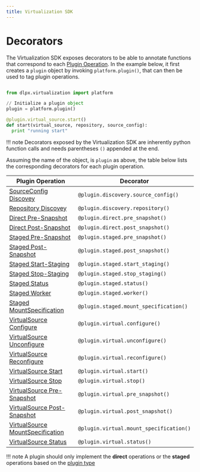 ```yaml
---
title: Virtualization SDK
---
```


# Decorators

The Virtualization SDK exposes decorators to be able to annotate functions that correspond to each [Plugin Operation](Plugin_Operations.md). 
In the example below, it first creates a `plugin` object by invoking `platform.plugin()`, that can then be used to tag plugin operations.


```python

from dlpx.virtualization import platform

// Initialize a plugin object
plugin = platform.plugin()

@plugin.virtual_source.start()
def start(virtual_source, repository, source_config):
  print "running start" 
```

!!! note
    Decorators exposed by the Virtualization SDK are inherently python function calls and needs parentheses `()` appended at the end.

Assuming the name of the object, is `plugin` as above, the table below lists the corresponding decorators for each plugin operation.

Plugin Operation | Decorator
---------------- |  --------
[SourceConfig Discovey](Plugin_Operations.md#sourceconfig-discovery) | `@plugin.discovery.source_config()`
[Repository Discovey](Plugin_Operations.md#repository-discovery) | `@plugin.discovery.repository()`
[Direct Pre-Snapshot](Plugin_Operations.md#linkedsource-pre-snapshot) | `@plugin.direct.pre_snapshot()`
[Direct Post-Snapshot](Plugin_Operations.md#linkedsource-post-snapshot) | `@plugin.direct.post_snapshot()`
[Staged Pre-Snapshot](Plugin_Operations.md#linkedsource-pre-snapshot) | `@plugin.staged.pre_snapshot()`
[Staged Post-Snapshot](Plugin_Operations.md#linkedsource-post-snapshot) | `@plugin.staged.post_snapshot()`
[Staged Start-Staging](Plugin_Operations.md#linkedsource-start-staging) | `@plugin.staged.start_staging()`
[Staged Stop-Staging](Plugin_Operations.md#linkedsource-stop-staging) | `@plugin.staged.stop_staging()`
[Staged Status](Plugin_Operations.md#linkedsource-status) | `@plugin.staged.status()`
[Staged Worker](Plugin_Operations.md#linkedsource-worker) | `@plugin.staged.worker()`
[Staged MountSpecification](Plugin_Operations.md#linkedsource-mount-specification) | `@plugin.staged.mount_specification()`
[VirtualSource Configure](Plugin_Operations.md#virtualsource-configure) | `@plugin.virtual.configure()`
[VirtualSource Unconfigure](Plugin_Operations.md#virtualsource-unconfigure) | `@plugin.virtual.unconfigure()`
[VirtualSource Reconfigure](Plugin_Operations.md#virtualsource-reconfigure) | `@plugin.virtual.reconfigure()`
[VirtualSource Start](Plugin_Operations.md#virtualsource-start) | `@plugin.virtual.start()`
[VirtualSource Stop](Plugin_Operations.md#virtualsource-stop) | `@plugin.virtual.stop()`
[VirtualSource Pre-Snapshot](Plugin_Operations.md#virtualsource-pre-snapshot) | `@plugin.virtual.pre_snapshot()`
[VirtualSource Post-Snapshot](Plugin_Operations.md#virtualsource-post-snapshot) | `@plugin.virtual.post_snapshot()`
[VirtualSource MountSpecification](Plugin_Operations.md#virtualsource-mount-specification) | `@plugin.virtual.mount_specification()`
[VirtualSource Status](Plugin_Operations.md#virtualsource-status) | `@plugin.virtual.status()`

!!! note
    A plugin should only implement the **direct** operations or the **staged** operations based on the [plugin type](Glossary.md#plugin-type)